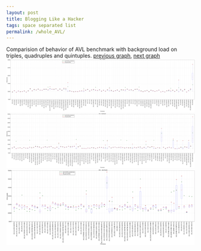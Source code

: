 ```yaml
---
layout: post
title: Blogging Like a Hacker
tags: space separated list
permalink: /whole_AVL/
---
```


Comparision of behavior of AVL benchmark with background load on triples, quadruples and quintuples.
[previous graph](../single_and_doubles/), [next graph](../whole_A/)
![graph figure](./images/triple/AVL_box.png)![graph figure](./images/quadruple/AVL_box.png)![graph figure](./images/quintuple/AVL_box.png)